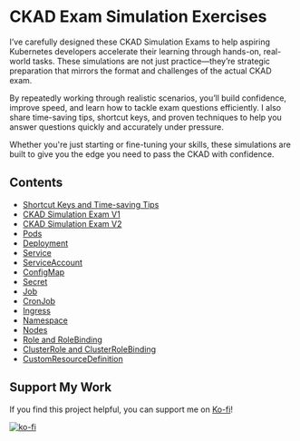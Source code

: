 
# CKAD Exam Simulation Exercises
I’ve carefully designed these CKAD Simulation Exams to help aspiring Kubernetes developers accelerate their learning through hands-on, real-world tasks. These simulations are not just practice—they’re strategic preparation that mirrors the format and challenges of the actual CKAD exam.

By repeatedly working through realistic scenarios, you’ll build confidence, improve speed, and learn how to tackle exam questions efficiently. I also share time-saving tips, shortcut keys, and proven techniques to help you answer questions quickly and accurately under pressure.

Whether you're just starting or fine-tuning your skills, these simulations are built to give you the edge you need to pass the CKAD with confidence.

## Contents
- [Shortcut Keys and Time-saving Tips](shortcutkeys.md)
- [CKAD Simulation Exam V1](ckad-simulation-exercise-v1.md)
- [CKAD Simulation Exam V2](ckad-simulation-exercise-v2.md)
- [Pods](pod-exercise.md)
- [Deployment](deployment-exercise.md)
- [Service](service-exercise.md)
- [ServiceAccount](serviceaccount-exercise.md)
- [ConfigMap](configmap-exercise.md)
- [Secret](secret-exercise.md)
- [Job](job-exercise.md)
- [CronJob](cronjob-exercise.md)
- [Ingress](ingress-exercise.md)
- [Namespace](namespace-exercise.md)
- [Nodes](nodes-exercise.md)
- [Role and RoleBinding](roleandrolebinding-exercise.md)
- [ClusterRole and ClusterRoleBinding](clusterroleandclusterrolebinding-exercise.md)
- [CustomResourceDefinition](customerresourcedefinition-exercise.md)


## Support My Work

If you find this project helpful, you can support me on [Ko-fi](https://ko-fi.com/alainguinto)!

[![ko-fi](https://ko-fi.com/img/githubbutton_sm.svg)](https://ko-fi.com/alainguinto)
